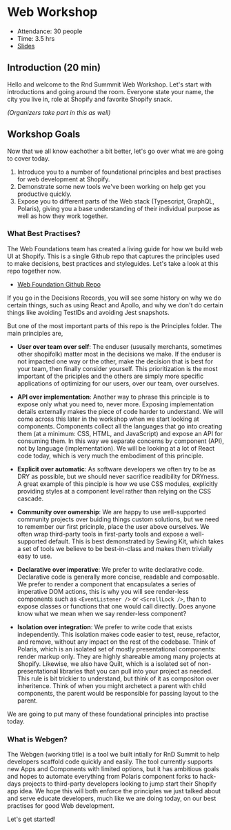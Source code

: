 # Web Workshop

- Attendance: 30 people
- Time: 3.5 hrs
- [Slides](WebWorkshop.pdf)

## Introduction (20 min)

Hello and welcome to the Rnd Summmit Web Workshop. Let's start with introductions and going around the room. Everyone state your name, the city you live in, role at Shopify and favorite Shopify snack.

_(Organizers take part in this as well)_


## Workshop Goals

Now that we all know eachother a bit better, let's go over what we are going to cover today.

1.  Introduce you to a number of foundational principles and best practises for web development at Shopify.
2.  Demonstrate some new tools we've been working on help get you productive quickly.
3.  Expose you to different parts of the Web stack (Typescript, GraphQL, Polaris), giving you a base understanding of their individual purpose as well as how they work together.

### What Best Practises?

The Web Foundations team has created a living guide for how we build web UI at Shopify. This is a single Github repo that captures the principles used to make decisions, best practices and styleguides. Let's take a look at this repo together now.

- [Web Foundation Github Repo](https://github.com/Shopify/web-foundation)

If you go in the Decisions Records, you will see some history on why we do certain things, such as using React and Apollo, and why we don't do certain things like avoiding TestIDs and avoiding Jest snapshots.

But one of the most important parts of this repo is the Principles folder. The main principles are,

* **User over team over self**: The enduser (ususally merchants, sometimes other shopifolk) matter most in the decisions we make. If the enduser is not impacted one way or the other, make the decision that is best for your team, then finally consider yourself. This prioritization is the most important of the priciples and the others are simply more specific applications of optimizing for our users, over our team, over ourselves.

* **API over implementation**: Another way to phrase this principle is to expose only what you need to, never more. Exposing implementation details externally makes the piece of code harder to understand. We will come across this later in the workshop when we start looking at components. Components collect all the languages that go into creating them (at a minimum: CSS, HTML, and JavaScript) and expose an API for consuming them. In this way we separate concerns by component (API), not by language (implementation). We will be looking at a lot of React code today, which is very much the embodiment of this principle. 

* **Explicit over automatic**: As software developers we often try to be as DRY as possible, but we should never sacrifice readibility for DRYness. A great example of this pinciple is how we use CSS modules, explicitly providing styles at a component level rather than relying on the CSS cascade.

* **Community over ownership**: We are happy to use well-supported community projects over buiding things custom solutions, but we need to remember our first pricinple, place the user above ourselves. We often wrap third-party tools in first-party tools and expose a well-supported default. This is best demonstrated by Sewing Kit, which takes a set of tools we believe to be best-in-class and makes them trivially easy to use.

* **Declarative over imperative**: We prefer to write declarative code. Declarative code is generally more concise, readable and composable. We prefer to render a component that encapsulates a series of imperative DOM actions, this is why you will see render-less components such as `<EventListener />` or `<ScrollLock />`, than to expose classes or functions that one would call directly. Does anyone know what we mean when we say render-less component?

* **Isolation over integration**: We prefer to write code that exists independently. This isolation makes code easier to test, reuse, refactor, and remove, without any impact on the rest of the codebase. Think of Polaris, which is an isolated set of mostly presentational components: render markup only. They are highly shareable among many projects at Shopify. Likewise, we also have Quilt, which is a isolated set of non-presentational libraries that you can pull into your project as needed. This rule is bit trickier to understand, but think of it as compositon over inheritence. Think of when you might archetect a parent with child components, the parent would be responsible for passing layout to the parent. 

We are going to put many of these foundational principles into practise today.

### What is Webgen?

The Webgen (working title) is a tool we built intially for RnD Summit to help developers scaffold code quickly and easily. The tool currently supports new Apps and Components with limited options, but it has ambitious goals and hopes to automate everything from Polaris component forks to hack-days projects to third-party developers looking to jump start their Shopify app idea. We hope this will both enforce the principles we just talked about and serve educate developers, much like we are doing today, on our best practises for good Web development.

Let's get started!
